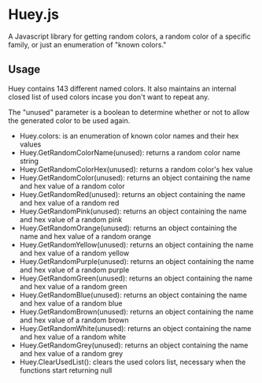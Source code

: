 # Huey.js
A Javascript library for getting random colors, a random color of a specific family, or just an enumeration of "known colors."

## Usage
Huey contains 143 different named colors. It also maintains an internal closed list of used colors incase you don't want to repeat any.

The "unused" parameter is a boolean to determine whether or not to allow the generated color to be used again.


* Huey.colors: is an enumeration of known color names and their hex values
* Huey.GetRandomColorName(unused): returns a random color name string
* Huey.GetRandomColorHex(unused): returns a random color's hex value
* Huey.GetRandomColor(unused): returns an object containing the name and hex value of a random color
* Huey.GetRandomRed(unused): returns an object containing the name and hex value of a random red
* Huey.GetRandomPink(unused): returns an object containing the name and hex value of a random pink
* Huey.GetRandomOrange(unused): returns an object containing the name and hex value of a random orange
* Huey.GetRandomYellow(unused): returns an object containing the name and hex value of a random yellow
* Huey.GetRandomPurple(unused): returns an object containing the name and hex value of a random purple
* Huey.GetRandomGreen(unused): returns an object containing the name and hex value of a random green
* Huey.GetRandomBlue(unused): returns an object containing the name and hex value of a random blue
* Huey.GetRandomBrown(unused): returns an object containing the name and hex value of a random brown
* Huey.GetRandomWhite(unused): returns an object containing the name and hex value of a random white
* Huey.GetRandomGrey(unused): returns an object containing the name and hex value of a random grey
* Huey.ClearUsedList(): clears the used colors list, necessary when the functions start returning null
